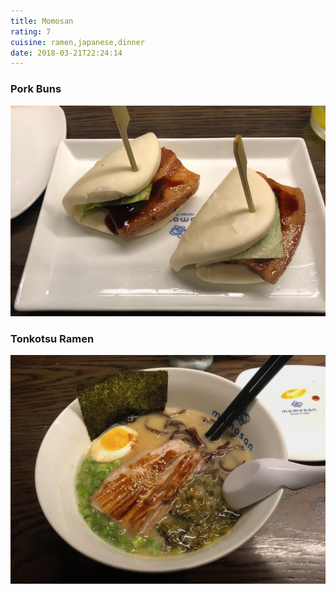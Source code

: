```yaml
---
title: Momosan
rating: 7
cuisine: ramen,japanese,dinner
date: 2018-03-21T22:24:14
---
```


### Pork Buns
![Pork Buns](./picture1.jpg)
### Tonkotsu Ramen
![Tonkotsu Ramen](./picture.jpg)
